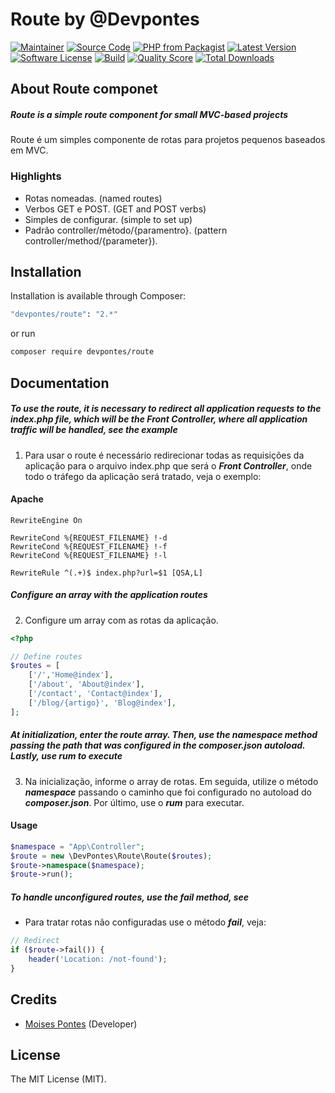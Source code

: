 # Route by @Devpontes

[![Maintainer](https://img.shields.io/badge/maintainer-@moi.pontes-blue.svg?style=flat-square)](https://instagram.com/moi.pontes)
[![Source Code](https://img.shields.io/badge/source-moisespontes/route-blue.svg?style=flat-square)](https://github.com/moisespontes/route)
[![PHP from Packagist](https://img.shields.io/packagist/php-v/devpontes/route.svg?style=flat-square)](https://packagist.org/packages/devpontes/route)
[![Latest Version](https://img.shields.io/github/release/moisespontes/route.svg?style=flat-square)](https://github.com/moisespontes/route/releases)
[![Software License](https://img.shields.io/badge/license-MIT-brightgreen.svg?style=flat-square)](LICENSE)
[![Build](https://img.shields.io/scrutinizer/build/g/moisespontes/route.svg?style=flat-square)](https://scrutinizer-ci.com/g/moisespontes/route)
[![Quality Score](https://img.shields.io/scrutinizer/g/moisespontes/route.svg?style=flat-square)](https://scrutinizer-ci.com/g/moisespontes/route)
[![Total Downloads](https://img.shields.io/packagist/dt/devpontes/route.svg?style=flat-square)](https://packagist.org/packages/devpontes/route)

## About Route componet

##### Route is a simple route component for small MVC-based projects

Route é um simples componente de rotas para projetos pequenos baseados em MVC.

### Highlights

- Rotas nomeadas. (named routes)
- Verbos GET e POST. (GET and POST verbs)
- Simples de configurar. (simple to set up)
- Padrão controller/método/{paramentro}. (pattern controller/method/{parameter}).

## Installation

Installation is available through Composer:

```bash
"devpontes/route": "2.*"
```

or run

```bash
composer require devpontes/route
```

## Documentation

##### To use the route, it is necessary to redirect all application requests to the index.php file, which will be the **_Front Controller_**, where all application traffic will be handled, see the example

1. Para usar o route é necessário redirecionar todas as requisições da aplicação para o arquivo index.php que será o **_Front Controller_**, onde todo o tráfego da aplicação será tratado, veja o exemplo:

#### Apache

```apacheconfig
RewriteEngine On

RewriteCond %{REQUEST_FILENAME} !-d
RewriteCond %{REQUEST_FILENAME} !-f
RewriteCond %{REQUEST_FILENAME} !-l

RewriteRule ^(.+)$ index.php?url=$1 [QSA,L]
```

##### Configure an array with the application routes

2. Configure um array com as rotas da aplicação.

```php
<?php

// Define routes
$routes = [
    ['/','Home@index'],
    ['/about', 'About@index'],
    ['/contact', 'Contact@index'],
    ['/blog/{artigo}', 'Blog@index'],
];
```

##### At initialization, enter the route array. Then, use the **_namespace_** method passing the path that was configured in the **_composer.json_** autoload. Lastly, use **_rum_** to execute

3. Na inicialização, informe o array de rotas. Em seguida, utilize o método **_namespace_** passando o caminho que foi configurado no autoload do **_composer.json_**. Por último, use o **_rum_** para executar.

#### Usage

```php
$namespace = "App\Controller";
$route = new \DevPontes\Route\Route($routes);
$route->namespace($namespace);
$route->run();
```

##### To handle unconfigured routes, use the **_fail_** method, see

- Para tratar rotas não configuradas use o método **_fail_**, veja:

```php
// Redirect
if ($route->fail()) {
    header('Location: /not-found');
}
```

## Credits

- [Moises Pontes](https://github.com/moisespontes) (Developer)

## License

The MIT License (MIT).
